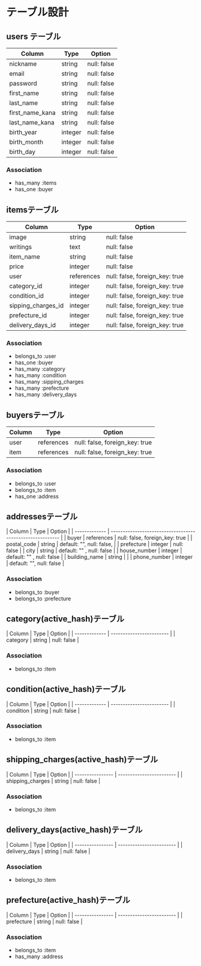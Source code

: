 # テーブル設計

## users テーブル

| Column          | Type    |  Option     |
| --------------- | ------- | ----------- |
| nickname        | string  | null: false |
| email           | string  | null: false |
| password        | string  | null: false |
| first_name      | string  | null: false |
| last_name       | string  | null: false |
| first_name_kana | string  | null: false |
| last_name_kana  | string  | null: false |
| birth_year      | integer | null: false |
| birth_month     | integer | null: false |
| birth_day       | integer | null: false |

### Association

- has_many :items
- has_one  :buyer

## itemsテーブル

| Column             | Type       | Option                          |
| ------------------ | ---------- | ------------------------------- |
| image              | string     | null: false                     |
| writings           | text       | null: false                     |
| item_name          | string     | null: false                     |
| price              | integer    | null: false                     |
| user               | references | null: false, foreign_key: true  |
| category_id        | integer    | null: false, foreign_key: true  |
| condition_id       | integer    | null: false, foreign_key: true  |
| sipping_charges_id | integer    | null: false, foreign_key: true  |
| prefecture_id      | integer    | null: false, foreign_key: true  |
| delivery_days_id   | integer    | null: false, foreign_key: true  |


### Association

- belongs_to :user
- has_one    :buyer
- has_many   :category
- has_many   :condition
- has_many   :sipping_charges
- has_many   :prefecture
- has_many   :delivery_days

## buyersテーブル

| Column    | Type       | Option                          |
| --------- | ---------- | ------------------------------- |
| user      | references | null: false, foreign_key: true  |
| item      | references | null: false, foreign_key: true  |

### Association

- belongs_to :user
- belongs_to :item
- has_one    :address

## addressesテーブル
 
| Column        | Type       | Option                                       |
| ------------- | --------------------------------------------------------- |
| buyer         | references |              null: false,  foreign_key: true |
| postal_code   | string     | default: "", null: false,                    |
| prefecture    | integer    |              null: false                     |
| city          | string     | default: "" , null: false                    |
| house_number  | integer    | default: "" , null: false                    |
| building_name | string     |                                              |
| phone_number  | integer    | default: "",  null: false                    |
 
### Association

- belongs_to :buyer
- belongs_to :prefecture

## category(active_hash)テーブル

| Column        | Type       | Option      |
| ------------- | ------------------------ |
| category      | string     | null: false |

### Association

- belongs_to :item

## condition(active_hash)テーブル

| Column        | Type       | Option      |
| ------------- | ------------------------ |
| condition     | string     | null: false |

### Association

- belongs_to :item

## shipping_charges(active_hash)テーブル

| Column           | Type       | Option      |
| ---------------- | ------------------------ |
| shipping_charges | string     | null: false |

### Association

- belongs_to :item

## delivery_days(active_hash)テーブル

| Column           | Type       | Option      |
| ---------------- | ------------------------ |
| delivery_days    | string     | null: false |

### Association

- belongs_to :item

## prefecture(active_hash)テーブル

| Column           | Type       | Option      |
| ---------------- | ------------------------ |
| prefecture       | string     | null: false |

### Association

- belongs_to :item
- has_many :address
